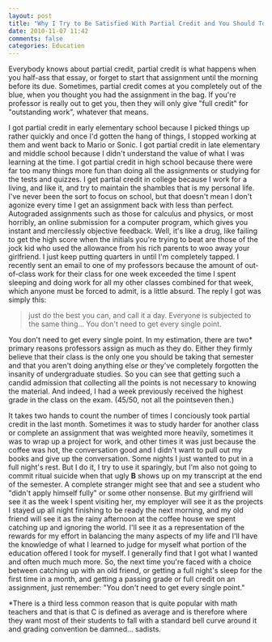 ```yaml
---
layout: post
title: "Why I Try to Be Satisfied With Partial Credit and You Should Too"
date: 2010-11-07 11:42
comments: false
categories: Education
---
```


Everybody knows about partial credit, partial credit is what happens when you
half-ass that essay, or forget to start that assignment until the morning before
its due. Sometimes, partial credit comes at you completely out of the blue, when
you thought you had the assignment in the bag. If you're professor is really out
to get you, then they will only give "full credit" for "outstanding work",
whatever that means.

I got partial credit in early elementary school because I picked things up
rather quickly and once I'd gotten the hang of things, I stopped working at them
and went back to Mario or Sonic. I got partial credit in late elementary and
middle school because I didn't understand the value of what I was learning at
the time. I got partial credit in high school because there were far too many
things more fun than doing all the assignments or studying for the tests and
quizzes. I get partial credit in college because I work for a living, and like
it, and try to maintain the shambles that is my personal life. I've never been
the sort to focus on school, but that doesn't mean I don't agonize every time I
get an assignment back with less than perfect. Autograded assignments such as
those for calculus and physics, or most horribly, an online submission for a
computer program, which gives you instant and mercilessly objective feedback.
Well, it's like a drug, like failing to get the high score when the initials
you're trying to beat are those of the jock kid who used the allowance from his
rich parents to woo away your girlfriend. I just keep putting quarters in until
I'm completely tapped. I recently sent an email to one of my professors because
the amount of out-of-class work for their class for one week exceeded the time I
spent sleeping and doing work for all my other classes combined for that week,
which anyone must be forced to admit, is a little absurd. The reply I got was
simply this:

> just do the best you can, and call it a day. Everyone is subjected to the
> same thing...  You don't need to get every single point.

You don't need to get every single point. In my estimation, there are two*
primary reasons professors assign as much as they do. Either they firmly believe
that their class is the only one you should be taking that semester and that you
aren't doing anything else or they've completely forgotten the insanity of
undergraduate studies. So you can see that getting such a candid admission that
collecting all the points is not necessary to knowing the material. And indeed,
I had a week previously received the highest grade in the class on the exam.
(45/50, not all the pointseven then.)

It takes two hands to count the number of times I conciously took partial credit
in the last month. Sometimes it was to study harder for another class or
complete an assignment that was weighted more heavily, sometimes it was to wrap
up a project for work, and other times it was just because the coffee was hot,
the conversation good and I didn't want to pull out my books and give up the
conversation. Some nights I just wanted to put in a full night's rest. But I do
it, I try to use it sparingly, but I'm also not going to commit ritual suicide
when that ugly __B__ shows up on my transcript at the end of the semester. A
complete stranger might see that and see a student who "didn't apply himself
fully" or some other nonsense. But my girlfriend will see it as the week I spent
visiting her, my employer will see it as the projects I stayed up all night
finishing to be ready the next morning, and my old friend will see it as the
rainy afternoon at the coffee house we spent catching up and ignoring the world.
I'll see it as a representation of the rewards for my effort in balancing the
many aspects of my life and I'll have the knowledge of what I learned to judge
for myself what portion of the education offered I took for myself. I generally
find that I got what I wanted and often much much more. So, the next time you're
faced with a choice between catching up with an old friend, or getting a full
night's sleep for the first time in a month, and getting a passing grade or full
credit on an assignment, just remember: "You don't need to get every single
point."

*There is a third less common reason that is quite popular with math teachers
and that is that C is defined as average and is therefore where they want most
of their students to fall with a standard bell curve around it and grading
convention be damned... sadists.

